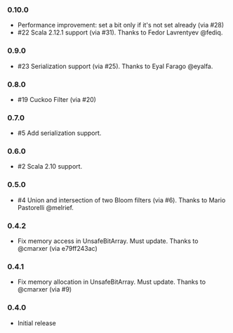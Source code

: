 ### 0.10.0

- Performance improvement: set a bit only if it's not set already (via \#28)
- \#22 Scala 2.12.1 support (via \#31). Thanks to Fedor Lavrentyev @fediq.

### 0.9.0

- \#23 Serialization support (via \#25). Thanks to Eyal Farago @eyalfa.

### 0.8.0

- \#19 Cuckoo Filter (via \#20)

### 0.7.0

- \#5 Add serialization support.

### 0.6.0

- \#2 Scala 2.10 support.

### 0.5.0

- \#4 Union and intersection of two Bloom filters (via \#6). Thanks to Mario Pastorelli @melrief.

### 0.4.2

- Fix memory access in UnsafeBitArray. Must update. Thanks to @cmarxer (via e79ff243ac)

### 0.4.1

- Fix memory allocation in UnsafeBitArray. Must update. Thanks to @cmarxer (via \#9)

### 0.4.0

- Initial release
